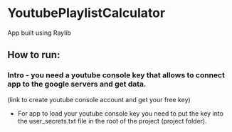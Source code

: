 # YoutubePlaylistCalculator
App built using Raylib

## How to run:
### Intro - you need a youtube console key that allows to connect app to the google servers and get data.
<a link="https://console.cloud.google.com/welcome?project=playlistscrapingbot">(link to create youtube console account and get your free key)</a>

- For app to load your youtube console key you need to put the key into the user_secrets.txt file in the root of the project (project folder).
